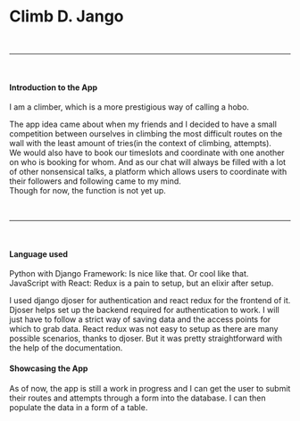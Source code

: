<h1>Climb D. Jango</h1>
<br/>
<hr/>
<br/>
<h4>Introduction to the App</h4>
<p>
I am a climber, which is a more prestigious way of calling a hobo.
</p>
<p>
The app idea came about when my friends and I decided to have a small competition between ourselves
in climbing the most difficult routes on the wall with the least amount of tries(in the context of climbing, attempts).
<br/>
We would also have to book our timeslots and coordinate with one another on who is booking for whom.
And as our chat will always be filled with a lot of other nonsensical talks, a platform which allows users to coordinate with their followers and following came to my mind. 
<br/>
Though for now, the function is not yet up.
</p>
<br/>
<hr/>
<br/>
<h4>Language used</h4>
<p>
Python with Django Framework: Is nice like that. Or cool like that.
<br/>
JavaScript with React: Redux is a pain to setup, but an elixir after setup.
</p>
<p>
I used django djoser for authentication and react redux for the frontend of it.
<br/>
Djoser helps set up the backend required for authentication to work. I will just have to follow a strict way of saving data and the access points for which to grab data.
React redux was not easy to setup as there are many possible scenarios, thanks to djoser. But it was pretty straightforward with the help of the documentation.
</p>
<h4>Showcasing the App</h4>
<p>
As of now, the app is still a work in progress and I can get the user to submit their routes and attempts through a form into the database. I can then populate the data in a form of a table.
</p>


